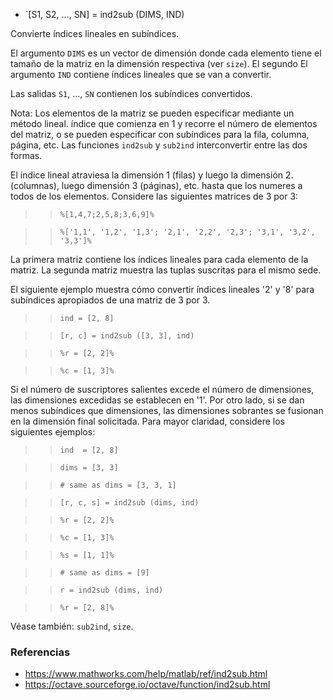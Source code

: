 - `[S1, S2, ..., SN] = ind2sub (DIMS, IND)

Convierte índices lineales en subíndices.

El argumento `DIMS` es un vector de dimensión donde cada elemento tiene el
tamaño de la matriz en la dimensión respectiva (ver `size`). El segundo El
argumento `IND` contiene índices lineales que se van a convertir.

Las salidas `S1`, ..., `SN` contienen los subíndices convertidos.

Nota: Los elementos de la matriz se pueden especificar mediante un método
lineal. índice que comienza en 1 y recorre el número de elementos del matriz, o
se pueden especificar con subíndices para la fila, columna, página, etc. Las
funciones `ind2sub` y `sub2ind` interconvertir entre las dos formas.

El índice lineal atraviesa la dimensión 1 (filas) y luego la dimensión 2.
(columnas), luego dimensión 3 (páginas), etc. hasta que los numeres a todos de
los elementos. Considere las siguientes matrices de 3 por 3:

> > `%[1,4,7;2,5,8;3,6,9]%`

> > `%['1,1', '1,2', '1,3'; '2,1', '2,2', '2,3'; '3,1', '3,2', '3,3']%`

La primera matriz contiene los índices lineales para cada elemento de la
matriz. La segunda matriz muestra las tuplas suscritas para el mismo sede.

El siguiente ejemplo muestra cómo convertir índices lineales '2' y '8' para
subíndices apropiados de una matriz de 3 por 3.

> > `ind = [2, 8]`

> > `[r, c] = ind2sub ([3, 3], ind)`

> > `%r = [2, 2]%`

> > `%c = [1, 3]%`

Si el número de suscriptores salientes excede el número de dimensiones, las
dimensiones excedidas se establecen en '1'. Por otro lado, si se dan menos
subíndices que dimensiones, las dimensiones sobrantes se fusionan en la
dimensión final solicitada. Para mayor claridad, considere los siguientes
ejemplos:

> > `ind  = [2, 8]`

> > `dims = [3, 3]`

> > `# same as dims = [3, 3, 1]`

> > `[r, c, s] = ind2sub (dims, ind)`

> > `%r = [2, 2]%`

> > `%c = [1, 3]%`

> > `%s = [1, 1]%`

> > `# same as dims = [9]`

> > `r = ind2sub (dims, ind)`

> > `%r = [2, 8]%`

Véase también: `sub2ind`, `size`.

### Referencias

- https://www.mathworks.com/help/matlab/ref/ind2sub.html
- https://octave.sourceforge.io/octave/function/ind2sub.html

